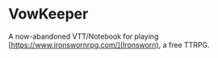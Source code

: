 # VowKeeper

A now-abandoned VTT/Notebook for playing [https://www.ironswornrpg.com/](Ironsworn), a free TTRPG.
